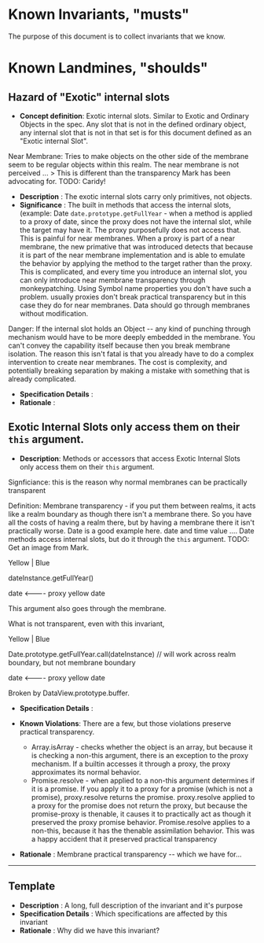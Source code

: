 # Known Invariants, "musts"

The purpose of this document is to collect invariants that we know.

# Known Landmines, "shoulds"

## Hazard of "Exotic" internal slots

* **Concept definition**: Exotic internal slots. Similar to Exotic and Ordinary Objects in the spec. Any slot that is not in the defined ordinary object, 
any internal slot that is not in that set is for this document defined as an "Exotic internal Slot". 

Near Membrane: Tries to make objects on the other side of the membrane seem to be regular objects within this realm. The near membrane is not perceived ... > This is different than the transparency Mark has been advocating for.  TODO: Caridy!

* **Description** : The exotic internal slots carry only primitives, not objects.
* **Significance** : The built in methods that access the internal slots, (example: Date `date.prototype.getFullYear` - when a method is applied to a proxy of date, since the proxy does not have the internal slot, while the target may have it. The proxy purposefully does not access that. This is painful for near membranes. When a proxy is part of a near membrane, the new primative that was introduced detects that because it is part of the near membrane implementation and is able to emulate the behavior by applying the method to the target rather than the proxy. This is complicated, and every time you introduce an internal slot, you can only introduce near membrane transparency through monkeypatching. Using Symbol name properties you don't have such a problem. usually proxies don't break practical transparency but in this case they do for near membranes. Data should go through membranes without modification.

Danger: If the internal slot holds an Object -- any kind of punching through mechanism would have to be more deeply embedded in the membrane. You can't convey the capability itself because then you break membrane isolation. The reason this isn't fatal is that you already have to do a complex intervention to create near membranes. The cost is complexity, and potentially breaking separation by making a mistake with something that is already complicated.

* **Specification Details** : 
* **Rationale** : 

##  Exotic Internal Slots only access them on their `this` argument. 

* **Description**: Methods or accessors that access Exotic Internal Slots only access them on their `this` argument. 

Signficiance: this is the reason why normal membranes can be practically transparent

Definition: Membrane transparency - if you put them between realms, it acts like a realm boundary as though there isn't a membrane there. So you have all the costs of having a realm there, but by having a membrane there it isn't practically worse. Date is a good example here. date and time value .... Date methods access internal slots, but do it through the `this` argument. TODO: Get an image from Mark. 

Yellow | Blue

dateInstance.getFullYear()

date <---- proxy yellow date

This argument also goes through the membrane. 

What is not transparent, even with this invariant, 

Yellow | Blue

Date.prototype.getFullYear.call(dateInstance) // will work across realm boundary, but not membrane boundary

date <---- proxy yellow date

Broken by DataView.prototype.buffer.

* **Specification Details** : 
* **Known Violations**: There are a few, but those violations preserve practical transparency. 
  * Array.isArray - checks whether the object is an array, but because it is checking a non-this argument, there is an exception to the proxy mechanism. If a builtin accesses it through a proxy, the proxy approximates its normal behavior. 
  * Promise.resolve - when applied to a non-this argument determines if it is a promise. If you apply it to a proxy for a promise (which is not a promise), proxy.resolve returns the promise. proxy.resolve applied to a proxy for the promise does not return the proxy, but because the promise-proxy is thenable, it causes it to practically act as though it preserved the proxy promise behavior. Promise.resolve applies to a non-this, because it has the thenable assimilation behavior. This was a happy accident that it preserved practical transparency

* **Rationale** : Membrane practical transparency -- which we have for...

----

## Template

* **Description** : A long, full description of the invariant and it's purpose
* **Specification Details** : Which specifications are affected by this invariant
* **Rationale** : Why did we have this invariant?
